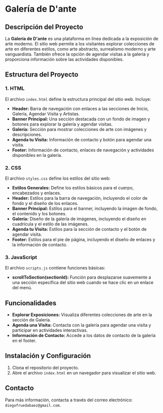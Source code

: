 # Galería de D'ante

## Descripción del Proyecto

La **Galería de D'ante** es una plataforma en línea dedicada a la exposición de arte moderno. El sitio web permite a los visitantes explorar colecciones de arte en diferentes estilos, como arte abstracto, surrealismo moderno y arte vanguardista. También ofrece la opción de agendar visitas a la galería y proporciona información sobre las actividades disponibles.

## Estructura del Proyecto

### 1. **HTML**

El archivo `index.html` define la estructura principal del sitio web. Incluye:

- **Header:** Barra de navegación con enlaces a las secciones de Inicio, Galería, Agendar Visita y Artistas.
- **Banner Principal:** Una sección destacada con un fondo de imagen y botones para explorar la galería y agendar visitas.
- **Galería:** Sección para mostrar colecciones de arte con imágenes y descripciones.
- **Agenda tu Visita:** Información de contacto y botón para agendar una visita.
- **Footer:** Información de contacto, enlaces de navegación y actividades disponibles en la galería.

### 2. **CSS**

El archivo `styles.css` define los estilos del sitio web:

- **Estilos Generales:** Define los estilos básicos para el cuerpo, encabezados y enlaces.
- **Header:** Estilos para la barra de navegación, incluyendo el color de fondo y el diseño de los enlaces.
- **Banner Principal:** Estilos para el banner, incluyendo la imagen de fondo, el contenido y los botones.
- **Galería:** Diseño de la galería de imágenes, incluyendo el diseño en cuadrícula y el estilo de las imágenes.
- **Agenda tu Visita:** Estilos para la sección de contacto y el botón de agendar visita.
- **Footer:** Estilos para el pie de página, incluyendo el diseño de enlaces y la información de contacto.

### 3. **JavaScript**

El archivo `scripts.js` contiene funciones básicas:

- **scrollToSection(sectionId):** Función para desplazarse suavemente a una sección específica del sitio web cuando se hace clic en un enlace del menú.

## Funcionalidades

- **Explorar Exposiciones:** Visualiza diferentes colecciones de arte en la sección de Galería.
- **Agenda una Visita:** Contacta con la galería para agendar una visita y participar en actividades interactivas.
- **Información de Contacto:** Accede a los datos de contacto de la galería en el footer.

## Instalación y Configuración

1. Clona el repositorio del proyecto.
2. Abre el archivo `index.html` en un navegador para visualizar el sitio web.

## Contacto

Para más información, contacta a través del correo electrónico: `diegofruedabaez@gmail.com`.
